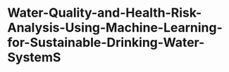 # Water-Quality-and-Health-Risk-Analysis-Using-Machine-Learning-for-Sustainable-Drinking-Water-SystemS
